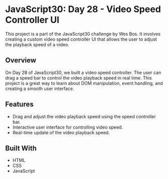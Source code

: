 # JavaScript30: Day 28 - Video Speed Controller UI

This project is a part of the JavaScript30 challenge by Wes Bos. It involves creating a custom video speed controller UI that allows the user to adjust the playback speed of a video.

## Overview

On Day 28 of JavaScript30, we built a video speed controller. The user can drag a speed bar to control the video playback speed in real time. This project is a great way to learn about DOM manipulation, event handling, and creating a smooth user interface.

## Features

- Drag and adjust the video playback speed using the speed controller bar.
- Interactive user interface for controlling video speed.
- Real-time update of the video playback speed.


## Built With

- HTML
- CSS
- JavaScript
